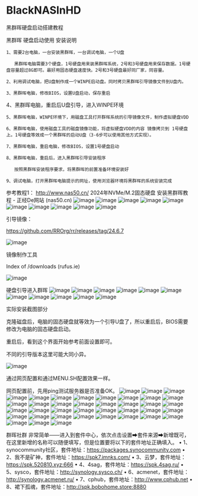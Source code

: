 # BlackNASInHD
黑群晖硬盘启动搭建教程

黑群晖 硬盘启动使用 安装说明

	1、需要2台电脑，一台安装黑群晖，一台调试电脑，一个U盘

	   黑群晖电脑需要3个硬盘，1号硬盘用来装黑群晖系统，2号和3号硬盘用来保存数据。1号硬盘容量超过8G即可。最好用固态硬盘速度快。2号和3号硬盘最好同厂家，同容量。

	2、利用调试电脑，把U盘制作成一个WINPE启动盘。同时拷贝黑群晖引导镜像文件到U盘内。

	3、黑群晖电脑，修改BIOS，设置U盘启动，保存重启

  4、黑群晖电脑，重启后U盘引导，进入WINPE环境

	5、黑群晖电脑，WINPE环境下，用磁盘工具打开群晖系统的引导镜像文件，制作虚拟硬盘VDD
 
	6、黑群晖电脑，使用磁盘工具的磁盘镜像功能，将虚拟硬盘VDD的内容 镜像拷贝到 1号硬盘上。1号硬盘等效成一个黑群晖的启动U盘（3-6步可以使用其他方式实现）。

	7、黑群晖电脑，重启电脑，修改BIOS，设置1号硬盘启动

	8、黑群晖电脑，重启后，进入黑群晖引导安装程序

	   按照黑群晖安装程序要求，将黑群晖的前置准备环境安装好

	9、调试电脑，打开黑群晖电脑提示的网址，使用浏览器环境将黑群晖的系统安装完成

	
参考教程1：
http://www.nas50.cn/
2024年NVMe/M.2固态硬盘 安装黑群晖教程 - 正经De网站 (nas50.cn)
![image](https://github.com/user-attachments/assets/646a7747-f8af-4847-822a-a2ee3925c873)
![image](https://github.com/user-attachments/assets/3e31d5ec-ef0f-4d56-960c-1b8c36e7b6a3)
![image](https://github.com/user-attachments/assets/ba3d38cb-61dc-4800-90d7-2d601f1ea786)
![image](https://github.com/user-attachments/assets/ee2492a2-6f5e-4d28-8ebf-0f12af5b72ba)
![image](https://github.com/user-attachments/assets/151d7c1b-9050-432d-b303-1bcc26506df2)
![image](https://github.com/user-attachments/assets/690a0b1e-77cd-42d1-a051-5f1cee037db8)
![image](https://github.com/user-attachments/assets/e477e861-0a1c-493e-b6c9-658eaa6107f7)
![image](https://github.com/user-attachments/assets/ded872da-4408-4033-bd39-458e49696849)
![image](https://github.com/user-attachments/assets/23b94c52-76fc-4671-a719-2a57d62de510)
![image](https://github.com/user-attachments/assets/d1ff3ab6-11f3-4268-a631-68f275478107)

引导镜像：

https://github.com/RROrg/rr/releases/tag/24.6.7

 ![image](https://github.com/user-attachments/assets/c1c06616-7d0c-4a6d-b896-1d8d90a9611b)

镜像制作工具

Index of /downloads (rufus.ie)

 ![image](https://github.com/user-attachments/assets/8d239e26-958e-4c8d-85c9-bdd2212964d1)

硬盘引导进入群晖
 ![image](https://github.com/user-attachments/assets/d536d383-7d7f-4e20-a0c6-416d582a9f39)
![image](https://github.com/user-attachments/assets/e0d32219-ce13-4328-9d6a-dac14d3ddd94)
![image](https://github.com/user-attachments/assets/2e000edb-aece-4c9a-aec6-005973b561c1)
![image](https://github.com/user-attachments/assets/8f14d6e5-f4e0-433a-9b92-9b562498dd99)
![image](https://github.com/user-attachments/assets/6269ae88-4078-4bf8-bf82-610390a870fc)
![image](https://github.com/user-attachments/assets/9979dab9-da16-4616-b635-d3394a964069)
![image](https://github.com/user-attachments/assets/396c8931-0b39-4dcc-82a9-fed6f5966dca)
![image](https://github.com/user-attachments/assets/094c5d8c-1868-4909-b69f-29120f5dc020)
![image](https://github.com/user-attachments/assets/b051a603-1f21-4193-bceb-83c4f5e1bb3a)
![image](https://github.com/user-attachments/assets/eed0e0a3-15a6-4ef1-9551-df3830c2d96d)
![image](https://github.com/user-attachments/assets/347c2acc-e2f3-45d5-a3f8-dcc88d0e777c)

实际安装截图部分

克隆磁盘后，电脑的固态硬盘就等效为一个引导U盘了，所以重启后，BIOS需要修改为电脑的固态硬盘启动。

重启后，看到这个界面开始参考前面设置即可。

不同的引导版本这里可能大同小异。

![image](https://github.com/user-attachments/assets/da70cc89-1ecc-46b4-93bb-1cdc34397f13)

通过网页配置和通过MENU.SH配置效果一样。

网页配置前，先用ping测试服务器是否准备OK。
![image](https://github.com/user-attachments/assets/94d07b51-835c-4997-acf9-f5af70a9a32b)
![image](https://github.com/user-attachments/assets/25d5db28-7028-48ac-9bff-b05e5ca6464e)
![image](https://github.com/user-attachments/assets/93041d43-fb1d-4c29-8027-eb9bd08b4807)
![image](https://github.com/user-attachments/assets/f5778e53-b1e0-4d07-8e34-4bae5315f863)
![image](https://github.com/user-attachments/assets/69ea22f1-ee45-4f41-a5b5-14d4cd2db1f4)
![image](https://github.com/user-attachments/assets/ec96a43b-d4c9-4c1d-989f-058eb874e35f)
![image](https://github.com/user-attachments/assets/2c58ff7a-fa2a-4b26-9795-c9037c7ac6ac)
![image](https://github.com/user-attachments/assets/0f27365a-9484-4554-8f3b-9b48d161a9ac)
![image](https://github.com/user-attachments/assets/27c7cf45-6107-47b7-95e4-a35785c94026)
![image](https://github.com/user-attachments/assets/0f64712f-ff5b-4c9c-ab15-84ffe7b9a31f)
![image](https://github.com/user-attachments/assets/6f1e481a-3273-49ea-95a1-1706bfb64f7e)
![image](https://github.com/user-attachments/assets/a49c0adf-dad4-41f9-8b3f-3535ba4ca2d2)
![image](https://github.com/user-attachments/assets/bfa982aa-0263-4ff3-9fc6-bbfee959c634)
![image](https://github.com/user-attachments/assets/675937a8-c4e3-4857-a1b7-9503170d25da)
![image](https://github.com/user-attachments/assets/affbc7ba-99dc-40e5-a61c-65245d2a29e9)
![image](https://github.com/user-attachments/assets/e214024e-b3b4-49c7-a075-a385be91e655)
![image](https://github.com/user-attachments/assets/0cf8e927-742a-46ab-84c4-2bb1c6a07e66)
![image](https://github.com/user-attachments/assets/2b5c7b67-1d79-4812-b147-3cea32d25b0f)
![image](https://github.com/user-attachments/assets/6d418e89-4441-4930-b549-23853337de39)
![image](https://github.com/user-attachments/assets/ad9a8239-daca-4d53-b9c5-29af58936479)
![image](https://github.com/user-attachments/assets/9b5825e5-93ee-48e6-926b-05a2e0806dd1)
![image](https://github.com/user-attachments/assets/910c1fcb-caae-46e2-91cc-97c99fb676ea)
![image](https://github.com/user-attachments/assets/46241b28-9cb1-4fae-92cf-a7dbb232ed3d)
![image](https://github.com/user-attachments/assets/26a2a152-d2be-406a-a5c2-fd5e70bc782f)
![image](https://github.com/user-attachments/assets/928a07fc-f469-4ce2-9806-b2ebf6f8b3d0)
![image](https://github.com/user-attachments/assets/e21cd944-3aa5-4982-81c5-f1a2c887e2ad)
![image](https://github.com/user-attachments/assets/ceaf6339-d082-4392-8662-7c72e14b9b33)
![image](https://github.com/user-attachments/assets/0ccc8aa7-8626-442c-8ee3-97b3015a6dc3)
![image](https://github.com/user-attachments/assets/8f24c204-e645-43d2-b4af-52673d0479f4)
![image](https://github.com/user-attachments/assets/fc9566f8-4deb-4225-b9cb-595e7541b40e)
![image](https://github.com/user-attachments/assets/1ec3ac97-9053-45e1-9a70-ba79371ef8bd)
![image](https://github.com/user-attachments/assets/fe3511b4-e12f-4850-a307-c68178cb8c27)
![image](https://github.com/user-attachments/assets/63b5e28d-7fa3-4cf1-b1f2-ec56f5a88f81)
![image](https://github.com/user-attachments/assets/97b2586e-2347-45d7-995e-2ef79ea0e8b0)
![image](https://github.com/user-attachments/assets/e687b988-f837-4493-9bc8-145041d60ebd)
![image](https://github.com/user-attachments/assets/fc26ca28-b2ca-44dc-881a-e0a314aedc40)
![image](https://github.com/user-attachments/assets/a12d18cd-734a-463c-8576-2e1406937c93)
![image](https://github.com/user-attachments/assets/8158f62a-e3bf-4529-ac6d-a981981330f5)

 
群晖社群
非常简单——进入到套件中心，依次点击设置➡套件来源➡新增既可，在这里新增的名称可以随便填写，但是位置要将以下的套件地址正确填入。
•	1、synocommunity社区，套件地址：https://packages.synocommunity.com
•	2、我不是矿神，套件地址：https://spk7.imnks.com/
•	3、云梦，套件地址：https://spk.520810.xyz:666
•	4、4sag，套件地址：https://spk.4sag.ru/
•	5、sysco，套件地址：http://synology.sysco.ch/
•	6、acmenet，套件地址：http://synology.acmenet.ru/
•	7、cphub，套件地址：http://www.cphub.net
•	8、裙下孤魂，套件地址：http://spk.bobohome.store:8880
